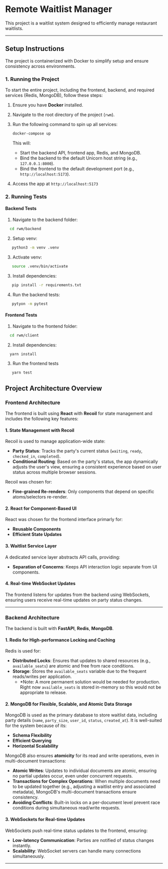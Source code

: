# **Remote Waitlist Manager**

This project is a waitlist system designed to efficiently manage restaurant waitlists.

---

## **Setup Instructions**

The project is containerized with Docker to simplify setup and ensure consistency across environments.

### **1. Running the Project**

To start the entire project, including the frontend, backend, and required services (Redis, MongoDB), follow these steps:

1. Ensure you have **Docker** installed.
2. Navigate to the root directory of the project (`rwm`).
3. Run the following command to spin up all services:

   ```bash
   docker-compose up
   ```
   This will:
   - Start the backend API, frontend app, Redis, and MongoDB.
   - Bind the backend to the default Unicorn host string (e.g., `127.0.0.1:8000`).
   - Bind the frontend to the default development port (e.g., `http://localhost:5173`).

4. Access the app at `http://localhost:5173`

### **2. Running Tests**
#### Backend Tests
1. Navigate to the backend folder:
 ```bash
   cd rwm/backend
   ```
2. Setup venv:
```bash
   python3 -m venv .venv
   ```
3. Activate venv:
```bash
   source .venv/bin/activate
   ```
3. Install dependencies:
```bash
   pip install -r requirements.txt
   ```
4. Run the backend tests:
```bash
   pytyon -m pytest
   ```
#### Frontend Tests
1. Navigate to the frontend folder:
 ```bash
   cd rwm/client
   ```
2. Install dependencies:
 ```bash
   yarn install
   ```
3. Run the frontend tests
```bash
   yarn test
   ```

## **Project Architecture Overview**

### **Frontend Architecture**
The frontend is built using **React** with **Recoil** for state management and includes the following key features:

#### 1. **State Management with Recoil**
Recoil is used to manage application-wide state:
- **Party Status**: Tracks the party's current status (`waiting`, `ready`, `checked_in`, `completed`).
- **Conditional Routing**: Based on the party's status, the app dynamically adjusts the user's view, ensuring a consistent experience based on user status across multiple browser sessions.

Recoil was chosen for:
- **Fine-grained Re-renders**: Only components that depend on specific atoms/selectors re-render.

#### 2. **React for Component-Based UI**
React was chosen for the frontend interface primarly for:
- **Reusable Components**
- **Efficient State Updates**
#### 3. **Waitlist Service Layer**
A dedicated service layer abstracts API calls, providing:
- **Separation of Concerns**: Keeps API interaction logic separate from UI components.

#### 4. **Real-time WebSocket Updates**
The frontend listens for updates from the backend using WebSockets, ensuring users receive real-time updates on party status changes.

---

### **Backend Architecture**
The backend is built with **FastAPI**, **Redis**, **MongoDB**.

#### 1. **Redis for High-performance Locking and Caching**
Redis is used for:
- **Distributed Locks**: Ensures that updates to shared resources (e.g., `available_seats`) are atomic and free from race conditions.
- **Storage**: Stores the `available_seats` variable due to the frequent reads/writes per application. 
    * *Note: A more permanent solution would be needed for production. Right now `available_seats` is stored in-memory so this would not be appropriate to release.

#### 2. **MongoDB for Flexible, Scalable, and Atomic Data Storage**
MongoDB is used as the primary database to store waitlist data, including party details (`name`, `party_size`, `user_id`, `status`, `created_at`). It is well-suited for the system because of its:

- **Schema Flexibility**
- **Efficient Querying**
- **Horizontal Scalability**

MongoDB also ensures **atomicity** for its read and write operations, even in multi-document transactions:
- **Atomic Writes**: Updates to individual documents are atomic, ensuring no partial updates occur, even under concurrent requests.
- **Transactions for Complex Operations**: When multiple documents need to be updated together (e.g., adjusting a waitlist entry and associated metadata), MongoDB's multi-document transactions ensure consistency.
- **Avoiding Conflicts**: Built-in locks on a per-document level prevent race conditions during simultaneous read/write requests.


#### 3. **WebSockets for Real-time Updates**
WebSockets push real-time status updates to the frontend, ensuring:
- **Low-latency Communication**: Parties are notified of status changes instantly.
- **Scalability**: WebSocket servers can handle many connections simultaneously.

---

